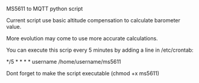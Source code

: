MS5611 to MQTT python script


Current script use basic altitude compensation to calculate barometer value.

More evolution may come to use more accurate calculations.


You can execute this scrip every 5 minutes by adding a line in /etc/crontab:

*/5 * *   *   *   username  /home/username/ms5611

Dont forget to make the script executable (chmod +x ms5611)
